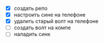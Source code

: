 - [x] создать репо
- [x] настроить сине на телефоне
- [x] удалить старый волт на телефоне
- [ ] создать волт на компе
- [ ] наладить синк